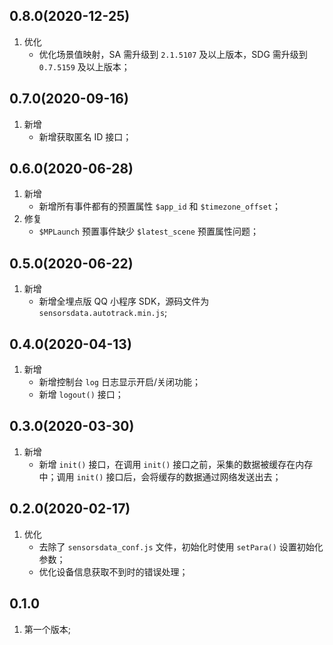 ## 0.8.0(2020-12-25)
1. 优化
    - 优化场景值映射，SA 需升级到 `2.1.5107` 及以上版本，SDG 需升级到 `0.7.5159` 及以上版本；

## 0.7.0(2020-09-16)
1. 新增
    - 新增获取匿名 ID 接口；

## 0.6.0(2020-06-28)
1. 新增
    - 新增所有事件都有的预置属性 `$app_id` 和 `$timezone_offset`；
2. 修复
    - `$MPLaunch` 预置事件缺少 `$latest_scene` 预置属性问题；

## 0.5.0(2020-06-22)
1. 新增
    - 新增全埋点版 QQ 小程序 SDK，源码文件为 `sensorsdata.autotrack.min.js`;

## 0.4.0(2020-04-13)
1. 新增
    - 新增控制台 `log` 日志显示开启/关闭功能；
    - 新增 `logout()` 接口；

## 0.3.0(2020-03-30)
1. 新增
    - 新增 `init()` 接口，在调用 `init()` 接口之前，采集的数据被缓存在内存中；调用 `init()` 接口后，会将缓存的数据通过网络发送出去；

## 0.2.0(2020-02-17)
1. 优化
    - 去除了 `sensorsdata_conf.js` 文件，初始化时使用 `setPara()` 设置初始化参数；
    - 优化设备信息获取不到时的错误处理；

## 0.1.0
1. 第一个版本;